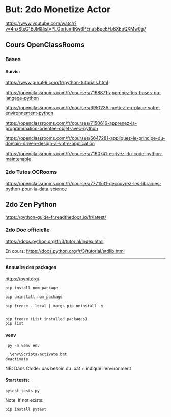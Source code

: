 # But: 2do Monetize Actor

https://www.youtube.com/watch?v=4nxStxC1BJM&list=PLObrtcm1Kw6PEnu5BpeEFb8XEoQXMw0g7


## Cours OpenClassRooms


### Bases


#### Suivis:

https://www.guru99.com/fr/python-tutorials.html

https://openclassrooms.com/fr/courses/7168871-apprenez-les-bases-du-langage-python

https://openclassrooms.com/fr/courses/6951236-mettez-en-place-votre-environnement-python

https://openclassrooms.com/fr/courses/7150616-apprenez-la-programmation-orientee-objet-avec-python

https://openclassrooms.com/fr/courses/5647281-appliquez-le-principe-du-domain-driven-design-a-votre-application

https://openclassrooms.com/fr/courses/7160741-ecrivez-du-code-python-maintenable

### 2do Tutos OCRooms

https://openclassrooms.com/fr/courses/7771531-decouvrez-les-librairies-python-pour-la-data-science


## 2do Zen Python
https://python-guide-fr.readthedocs.io/fr/latest/

### 2do Doc officielle
https://docs.python.org/fr/3/tutorial/index.html

En cours: https://docs.python.org/fr/3/tutorial/stdlib.html

---

#### Annuaire des packages

https://pypi.org/

```
pip install nom_package

pip uninstall nom_package

pip freeze --local | xargs pip uninstall -y


pip freeze (List installed packages)
pip list

```

#### venv

```
 py -m venv env
 
 .\env\Scripts\activate.bat
deactivate
```
NB: Dans Cmder pas besoin du .bat + indique l'environment

#### Start tests:

```
pytest tests.py
```

Note: If not exists: 

```
pip install pytest
```
